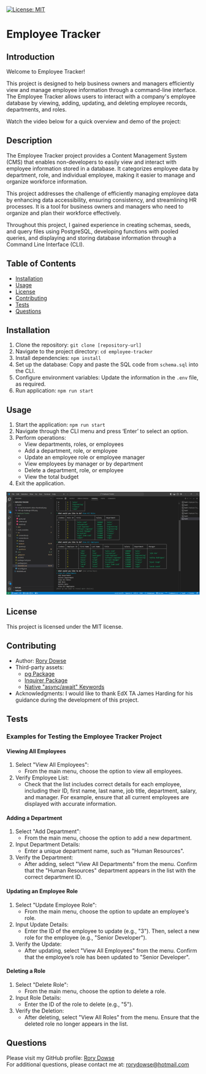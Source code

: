 [![License: MIT](https://img.shields.io/badge/License-MIT-yellow.svg)](https://opensource.org/licenses/MIT)

# Employee Tracker

## Introduction

Welcome to Employee Tracker!

This project is designed to help business owners and managers efficiently view and manage employee information through a command-line interface. The Employee Tracker allows users to interact with a company's employee database by viewing, adding, updating, and deleting employee records, departments, and roles.

Watch the video below for a quick overview and demo of the project:

## Description

The Employee Tracker project provides a Content Management System (CMS) that enables non-developers to easily view and interact with employee information stored in a database. It categorizes employee data by department, role, and individual employee, making it easier to manage and organize workforce information.

This project addresses the challenge of efficiently managing employee data by enhancing data accessibility, ensuring consistency, and streamlining HR processes. It is a tool for business owners and managers who need to organize and plan their workforce effectively.

Throughout this project, I gained experience in creating schemas, seeds, and query files using PostgreSQL, developing functions with pooled queries, and displaying and storing database information through a Command Line Interface (CLI).

## Table of Contents

- [Installation](#installation)
- [Usage](#usage)
- [License](#license)
- [Contributing](#contributing)
- [Tests](#tests)
- [Questions](#questions)

## Installation

1. Clone the repository: `git clone [repository-url]`
2. Navigate to the project directory: `cd employee-tracker`
3. Install dependencies: `npm install`
4. Set up the database: Copy and paste the SQL code from `schema.sql` into the CLI.
5. Configure environment variables: Update the information in the `.env` file, as required.
6. Run application: `npm run start`

## Usage

1. Start the application: `npm run start`
2. Navigate through the CLI menu and press ‘Enter’ to select an option.
3. Perform operations:
   - View departments, roles, or employees
   - Add a department, role, or employee
   - Update an employee role or employee manager
   - View employees by manager or by department
   - Delete a department, role, or employee
   - View the total budget
4. Exit the application.

![Menu](assets/images/menu.png)

## License

This project is licensed under the MIT license.

## Contributing

- Author: [Rory Dowse](https://github.com/RoryDowse)
- Third-party assets:
  - [pg Package](https://www.npmjs.com/package/pg)
  - [Inquirer Package](https://www.npmjs.com/package/inquirer/v/8.2.4)
  - [Native "async/await" Keywords](https://node-postgres.com/guides/async-express)
- Acknowledgments: I would like to thank EdX TA James Harding for his guidance during the development of this project.

## Tests

### Examples for Testing the Employee Tracker Project

#### Viewing All Employees

1. Select "View All Employees":
   - From the main menu, choose the option to view all employees.
2. Verify Employee List:
   - Check that the list includes correct details for each employee, including their ID, first name, last name, job title, department, salary, and manager. For example, ensure that all current employees are displayed with accurate information.

#### Adding a Department

1. Select "Add Department":
   - From the main menu, choose the option to add a new department.
2. Input Department Details:
   - Enter a unique department name, such as "Human Resources".
3. Verify the Department:
   - After adding, select "View All Departments" from the menu. Confirm that the "Human Resources" department appears in the list with the correct department ID.

#### Updating an Employee Role

1. Select "Update Employee Role":
   - From the main menu, choose the option to update an employee's role.
2. Input Update Details:
   - Enter the ID of the employee to update (e.g., "3"). Then, select a new role for the employee (e.g., "Senior Developer").
3. Verify the Update:
   - After updating, select "View All Employees" from the menu. Confirm that the employee’s role has been updated to "Senior Developer".

#### Deleting a Role

1. Select "Delete Role":
   - From the main menu, choose the option to delete a role.
2. Input Role Details:
   - Enter the ID of the role to delete (e.g., "5").
3. Verify the Deletion:
   - After deleting, select "View All Roles" from the menu. Ensure that the deleted role no longer appears in the list.

## Questions

Please visit my GitHub profile: [Rory Dowse](https://github.com/RoryDowse)  
For additional questions, please contact me at: rorydowse@hotmail.com
